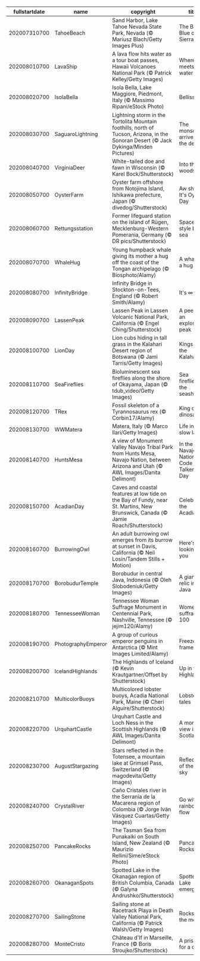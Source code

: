 |fullstartdate|name|copyright|title|image|
|--|--|--|--|--|
202007310700|TahoeBeach|Sand Harbor, Lake Tahoe Nevada State Park, Nevada (© Mariusz Blach/Getty Images Plus)|The Big Blue of the Sierra|![](/en-US/2020/08/202007310700TahoeBeach.jpg)|
202008010700|LavaShip|A lava flow hits water as a tour boat passes, Hawaii Volcanoes National Park (© Patrick Kelley/Getty Images)|Where fire meets water|![](/en-US/2020/08/202008010700LavaShip.jpg)|
202008020700|IsolaBella|Isola Bella, Lake Maggiore, Piedmont, Italy (© Massimo Ripani/eStock Photo)|Bellissima!|![](/en-US/2020/08/202008020700IsolaBella.jpg)|
202008030700|SaguaroLightning|Lightning storm in the Tortolita Mountain foothills, north of Tucson, Arizona, in the Sonoran Desert (© Jack Dykinga/Minden Pictures)|The monsoon arrives in the desert|![](/en-US/2020/08/202008030700SaguaroLightning.jpg)|
202008040700|VirginiaDeer|White-tailed doe and fawn in Wisconsin (© Karel Bock/Shutterstock)|Into the woods|![](/en-US/2020/08/202008040700VirginiaDeer.jpg)|
202008050700|OysterFarm|Oyster farm offshore from Notojima Island, Ishikawa prefecture, Japan (© divedog/Shutterstock)|Aw shucks, It's Oyster Day|![](/en-US/2020/08/202008050700OysterFarm.jpg)|
202008060700|Rettungsstation|Former lifeguard station on the island of Rügen, Mecklenburg-Western Pomerania, Germany (© DR pics/Shutterstock)|Space-age style by the sea|![](/en-US/2020/08/202008060700Rettungsstation.jpg)|
202008070700|WhaleHug|Young humpback whale giving its mother a hug off the coast of the Tongan archipelago (© Biosphoto/Alamy)|A whale of a hug|![](/en-US/2020/08/202008070700WhaleHug.jpg)|
202008080700|InfinityBridge|Infinity Bridge in Stockton-on-Tees, England (© Robert Smith/Alamy)|It's ∞ Day!|![](/en-US/2020/08/202008080700InfinityBridge.jpg)|
202008090700|LassenPeak|Lassen Peak in Lassen Volcanic National Park, California (© Engel Ching/Shutterstock)|A peek at an explosive peak|![](/en-US/2020/08/202008090700LassenPeak.jpg)|
202008100700|LionDay|Lion cubs hiding in tall grass in the Kalahari Desert region of Botswana (© Jami Tarris/Getty Images)|Kings of the Kalahari|![](/en-US/2020/08/202008100700LionDay.jpg)|
202008110700|SeaFireflies|Bioluminescent sea fireflies along the shore of Okayama, Japan (© tdub_video/Getty Images)|Sea fireflies at the seashore|![](/en-US/2020/08/202008110700SeaFireflies.jpg)|
202008120700|TRex|Fossil skeleton of a Tyrannosaurus rex (© Corbin17/Alamy)|King of the dinosaurs|![](/en-US/2020/08/202008120700TRex.jpg)|
202008130700|WWMatera|Matera, Italy (© Marco Ilari/Getty Images)|Life in the slow lane|![](/en-US/2020/08/202008130700WWMatera.jpg)|
202008140700|HuntsMesa|A view of Monument Valley Navajo Tribal Park from Hunts Mesa, Navajo Nation, between Arizona and Utah (© AWL Images/Danita Delimont)|In the Navajo Nation for Code Talkers Day|![](/en-US/2020/08/202008140700HuntsMesa.jpg)|
202008150700|AcadianDay|Caves and coastal features at low tide on the Bay of Fundy, near St. Martins, New Brunswick, Canada (© Jamie Roach/Shutterstock)|Celebrating the Acadians|![](/en-US/2020/08/202008150700AcadianDay.jpg)|
202008160700|BurrowingOwl|An adult burrowing owl emerges from its burrow at sunset in Davis, California (© Neil Losin/Tandem Stills + Motion)|Here's looking at you|![](/en-US/2020/08/202008160700BurrowingOwl.jpg)|
202008170700|BorobudurTemple|Borobudur in central Java, Indonesia (© Oleh Slobodeniuk/Getty Images)|A giant relic in Java|![](/en-US/2020/08/202008170700BorobudurTemple.jpg)|
202008180700|TennesseeWoman|Tennessee Woman Suffrage Monument in Centennial Park, Nashville, Tennessee (© jejim120/Alamy)|Women's suffrage at 100|![](/en-US/2020/08/202008180700TennesseeWoman.jpg)|
202008190700|PhotographyEmperor|A group of curious emperor penguins in Antarctica (© Mint Images Limited/Alamy)|Freeze frame|![](/en-US/2020/08/202008190700PhotographyEmperor.jpg)|
202008200700|IcelandHighlands|The Highlands of Iceland (© Kevin Krautgartner/Offset by Shutterstock)|Up in the Highlands|![](/en-US/2020/08/202008200700IcelandHighlands.jpg)|
202008210700|MulticolorBuoys|Multicolored lobster buoys, Acadia National Park, Maine (© Cheri Alguire/Shutterstock)|Lobster tales|![](/en-US/2020/08/202008210700MulticolorBuoys.jpg)|
202008220700|UrquhartCastle|Urquhart Castle and Loch Ness in the Scottish Highlands (© AWL Images/Danita Delimont)|A monster view in Scotland|![](/en-US/2020/08/202008220700UrquhartCastle.jpg)|
202008230700|AugustStargazing|Stars reflected in the Totensee, a mountain lake at Grimsel Pass, Switzerland (© magodevita/Getty Images)|Reflections of the night sky|![](/en-US/2020/08/202008230700AugustStargazing.jpg)|
202008240700|CrystalRiver|Caño Cristales river in the Serranía de la Macarena region of Colombia (© Jorge Iván Vásquez Cuartas/Getty Images)|Go with the rainbow flow|![](/en-US/2020/08/202008240700CrystalRiver.jpg)|
202008250700|PancakeRocks|The Tasman Sea from Punakaiki on South Island, New Zealand (© Maurizio Rellini/Sime/eStock Photo)|Pancake Rocks|![](/en-US/2020/08/202008250700PancakeRocks.jpg)|
202008260700|OkanaganSpots|Spotted Lake in the Okanagan region of British Columbia, Canada (© Galyna Andrushko/Shutterstock)|Spotted Lake emerges|![](/en-US/2020/08/202008260700OkanaganSpots.jpg)|
202008270700|SailingStone|Sailing stone at Racetrack Playa in Death Valley National Park, California (© Patrick Walsh/Getty Images)|Rocks on the move|![](/en-US/2020/08/202008270700SailingStone.jpg)|
202008280700|MonteCristo|Château d'If in Marseille, France (© Boris Stroujko/Shutterstock)|A prison fit for a count|![](/en-US/2020/08/202008280700MonteCristo.jpg)|
